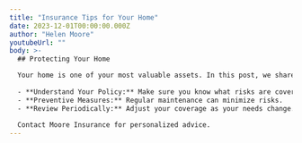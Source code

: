 ```yaml
---
title: "Insurance Tips for Your Home"
date: 2023-12-01T00:00:00.000Z
author: "Helen Moore"
youtubeUrl: ""
body: >-
  ## Protecting Your Home

  Your home is one of your most valuable assets. In this post, we share essential tips for choosing the right coverage:
  
  - **Understand Your Policy:** Make sure you know what risks are covered.
  - **Preventive Measures:** Regular maintenance can minimize risks.
  - **Review Periodically:** Adjust your coverage as your needs change.
  
  Contact Moore Insurance for personalized advice.
---
```

